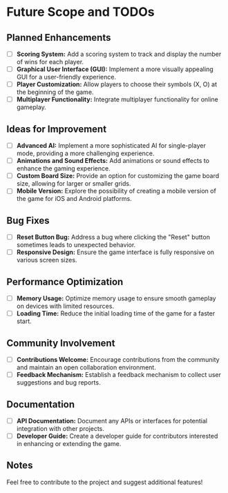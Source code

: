 # Future Scope and TODOs

## Planned Enhancements
- [ ] **Scoring System:** Add a scoring system to track and display the number of wins for each player.
- [ ] **Graphical User Interface (GUI):** Implement a more visually appealing GUI for a user-friendly experience.
- [ ] **Player Customization:** Allow players to choose their symbols (X, O) at the beginning of the game.
- [ ] **Multiplayer Functionality:** Integrate multiplayer functionality for online gameplay.

## Ideas for Improvement
- [ ] **Advanced AI:** Implement a more sophisticated AI for single-player mode, providing a more challenging experience.
- [ ] **Animations and Sound Effects:** Add animations or sound effects to enhance the gaming experience.
- [ ] **Custom Board Size:** Provide an option for customizing the game board size, allowing for larger or smaller grids.
- [ ] **Mobile Version:** Explore the possibility of creating a mobile version of the game for iOS and Android platforms.

## Bug Fixes
- [ ] **Reset Button Bug:** Address a bug where clicking the "Reset" button sometimes leads to unexpected behavior.
- [ ] **Responsive Design:** Ensure the game interface is fully responsive on various screen sizes.

## Performance Optimization
- [ ] **Memory Usage:** Optimize memory usage to ensure smooth gameplay on devices with limited resources.
- [ ] **Loading Time:** Reduce the initial loading time of the game for a faster start.

## Community Involvement
- [ ] **Contributions Welcome:** Encourage contributions from the community and maintain an open collaboration environment.
- [ ] **Feedback Mechanism:** Establish a feedback mechanism to collect user suggestions and bug reports.

## Documentation
- [ ] **API Documentation:** Document any APIs or interfaces for potential integration with other projects.
- [ ] **Developer Guide:** Create a developer guide for contributors interested in enhancing or extending the game.

## Notes
Feel free to contribute to the project and suggest additional features!
